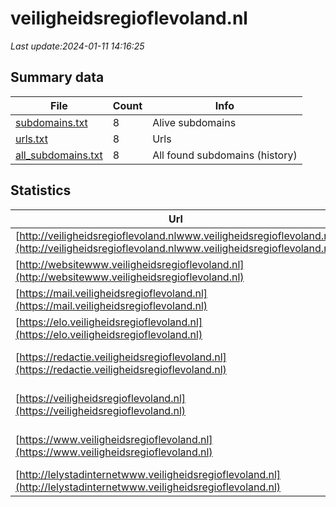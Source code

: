 # veiligheidsregioflevoland.nl
*Last update:2024-01-11 14:16:25*
## Summary data
| File       | Count | Info |
|------------|-------|------|
|[subdomains.txt](/data/veiligheidsregioflevoland/subdomains.txt)|8|Alive subdomains|
|[urls.txt](/data/veiligheidsregioflevoland/urls.txt)|8|Urls|
|[all_subdomains.txt](/data/veiligheidsregioflevoland/all_subdomains.txt)|8|All found subdomains (history)|
## Statistics
| Url | SSL | Server | Cookie | HSTS | CSP | XFO | XXP | RP | Tech |
|------------|-------|------|------|------|------|------|------|------|------|
|[http://veiligheidsregioflevoland.nlwww.veiligheidsregioflevoland.nl](http://veiligheidsregioflevoland.nlwww.veiligheidsregioflevoland.nl)| |microsoft-httpapi/2.0| | | | | |:white_check_mark: |Microsoft HTTPAPI:2....|
|[http://websitewww.veiligheidsregioflevoland.nl](http://websitewww.veiligheidsregioflevoland.nl)| |microsoft-httpapi/2.0| | | | | |:white_check_mark: |Microsoft HTTPAPI:2....|
|[https://mail.veiligheidsregioflevoland.nl](https://mail.veiligheidsregioflevoland.nl)| | | | | | | |:white_check_mark: |HSTS|
|[https://elo.veiligheidsregioflevoland.nl](https://elo.veiligheidsregioflevoland.nl)| |-| | | | |:white_check_mark: |:white_check_mark: |Microsoft ASP.NET:-|
|[https://redactie.veiligheidsregioflevoland.nl](https://redactie.veiligheidsregioflevoland.nl)| |-|:warning: |:white_check_mark: | |:white_check_mark: |:white_check_mark: |HSTS Microsoft ASP.N...|
|[https://veiligheidsregioflevoland.nl](https://veiligheidsregioflevoland.nl)| |-| |:white_check_mark: |:white_check_mark: |:white_check_mark: |:white_check_mark: |HSTS Microsoft ASP.N...|
|[https://www.veiligheidsregioflevoland.nl](https://www.veiligheidsregioflevoland.nl)| |-| |:white_check_mark: |:white_check_mark: |:white_check_mark: |:white_check_mark: |HSTS Microsoft ASP.N...|
|[http://lelystadinternetwww.veiligheidsregioflevoland.nl](http://lelystadinternetwww.veiligheidsregioflevoland.nl)| |microsoft-httpapi/2.0| | | | | |:white_check_mark: |Microsoft HTTPAPI:2....|